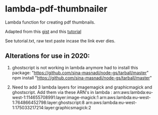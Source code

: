 # lambda-pdf-thumbnailer

Lambda function for creating pdf thumbnails.

Adapted from this [gist](https://gist.github.com/kageurufu/68667fcb6d3a08078616) and this [tutorial](http://marceloalves.com/tutorials/lambda/2016/02/26/pdf_to_image_thumbnail_using_lambda/)

See tutorial.txt, raw text paste incase the link ever dies. 

## Alterations for use in 2020:

1. ghostscript is not working in lambda anymore had to install this package: "https://github.com/sina-masnadi/node-gs/tarball/master"
npm install "https://github.com/sina-masnadi/node-gs/tarball/master"

2. Need to add 3 lambda layers for imagemagick and graphicmagick and ghostscript. Add them via these ARN's in lambda :
  arn:aws:lambda:eu-west-1:114655708991:layer:image-magick:1
  arn:aws:lambda:eu-west-1:764866452798:layer:ghostscript:8
  arn:aws:lambda:eu-west-1:175033217214:layer:graphicsmagick:2
